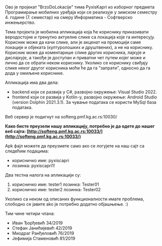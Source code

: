 Ово је пројекат "BrzoDoLokacije" тима PyxisKapri из изборног предмета Програмирање мобилних уређаја који се реализује у зимском семестру 4. године (7. семестар) на смеру 
Информатика - Софтверско инжењерство. 

Тема пројекта је мобилна апликација која ће кориснику приказивати веродостојне и тренутно актуелне слике са локација које га интересују. 
Корисник може да качи слике, али је акценат на промоцији саме локације и објеката (културолошких и друштвених), а не на кориснику. Корисник може да коментарише слике других корисника, 
лајкује и дислајкује, а такође је доступан и приватни чет путем којег може и лично да се обрати неком кориснику. Уколико се кориснику свиђају слике неког другог корисника моћи ће да га "запрати", односно да га дода у омиљене кориснике. 

Апликација има два дела: 
 - backend који се развија у C#, развојно окружење: Visual Studio 2022. 
 - frontend који се развија у Kotlin-у, развојно окружење: Android Studio (version Dolphin 2021.3.1). 
За чување података се користи МySql база података. 

Веб сервер је подигнут на softeng.pmf.kg.ac.rs:10030/ 

**Како бисте преузели нашу апликацију, потребно је да одете до нашег веб сајта: 
[http://softeng.pmf.kg.ac.rs:10033/](http://softeng.pmf.kg.ac.rs:10033/)**

Apk фајл можете да преузмете само ако се логујете на наш сајт са следећим подацима: 
 - корисничко име: pyxiscapri
 - лозинка: pyxiscapri1!

 Два тестна налога на апликацији су: 
  1. корисничко име: tester1 лозинка: Tester01
  2. корисничко име: tester2 лозинка: Tester02

Уколико са неком од описаних функционалности имате проблема, слободно се јавите ako је потребно додатно објашњење. :)

Тим чине четири члана: 
 - Иван Ђорђевић 34/2019
 - Стефан Јанићијевић 42/2019
 - Миодраг Ранђеловић 76/2019
 - Јефимија Стаменовић 81/2019
